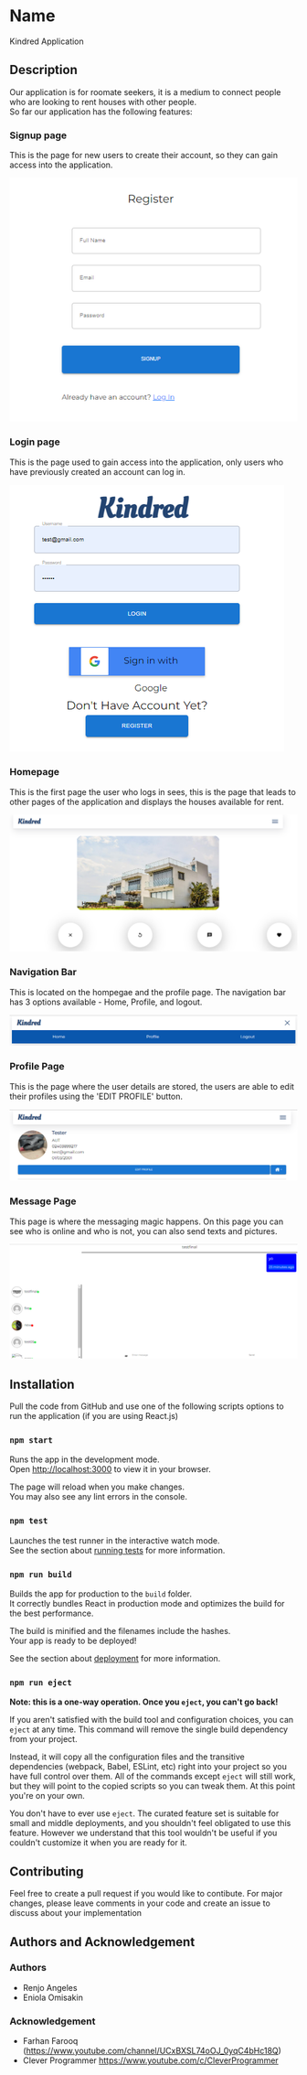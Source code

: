 # Name

Kindred Application

## Description

Our application is for roomate seekers, it is a medium to connect people who are looking to rent houses with other people.\
So far our application has the following features:

### Signup page

This is the page for new users to create their account, so they can gain access into the application.

![signup page example](Images/signup.jpg)

### Login page

This is the page used to gain access into the application, only users who have previously created an account can log in.

![Login page example](Images/login.PNG)

### Homepage

This is the first page the user who logs in sees, this is the page that leads to other pages of the application and displays the houses available for rent.

![Homepage example](Images/homepage.PNG)

### Navigation Bar

This is located on the hompegae and the profile page. The navigation bar has 3 options available - Home, Profile, and logout.

![Navigation Bar example](Images/nav.PNG)

### Profile Page

This is the page where the user details are stored, the users are able to edit their profiles using the 'EDIT PROFILE' button.

![Profile Page example](Images/profile.PNG)

### Message Page

This page is where the messaging magic happens. On this page you can see who is online and who is not, you can also send texts and pictures.

![Message Page example](Images/message.PNG)

## Installation

Pull the code from GitHub and use one of the following scripts options to run the application (if you are using React.js)

### `npm start`

Runs the app in the development mode.\
Open [http://localhost:3000](http://localhost:3000) to view it in your browser.

The page will reload when you make changes.\
You may also see any lint errors in the console.

### `npm test`

Launches the test runner in the interactive watch mode.\
See the section about [running tests](https://facebook.github.io/create-react-app/docs/running-tests) for more information.

### `npm run build`

Builds the app for production to the `build` folder.\
It correctly bundles React in production mode and optimizes the build for the best performance.

The build is minified and the filenames include the hashes.\
Your app is ready to be deployed!

See the section about [deployment](https://facebook.github.io/create-react-app/docs/deployment) for more information.

### `npm run eject`

**Note: this is a one-way operation. Once you `eject`, you can't go back!**

If you aren't satisfied with the build tool and configuration choices, you can `eject` at any time. This command will remove the single build dependency from your project.

Instead, it will copy all the configuration files and the transitive dependencies (webpack, Babel, ESLint, etc) right into your project so you have full control over them. All of the commands except `eject` will still work, but they will point to the copied scripts so you can tweak them. At this point you're on your own.

You don't have to ever use `eject`. The curated feature set is suitable for small and middle deployments, and you shouldn't feel obligated to use this feature. However we understand that this tool wouldn't be useful if you couldn't customize it when you are ready for it.

## Contributing

Feel free to create a pull request if you would like to contibute. For major changes, please leave comments in your code and create an issue to discuss about your implementation

## Authors and Acknowledgement

### Authors

- Renjo Angeles
- Eniola Omisakin

### Acknowledgement

- Farhan Farooq (https://www.youtube.com/channel/UCxBXSL74oOJ_0yqC4bHc18Q)
- Clever Programmer https://www.youtube.com/c/CleverProgrammer
